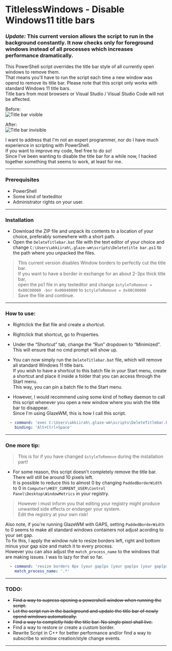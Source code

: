 # TitlelessWindows - Disable Windows11 title bars
### **_Update:_** This current version allows the script to run in the background constantly. It now checks only for foreground windows instead of all processes which increases performance dramatically.


This PowerShell script overrides the title bar style of all currently open windows to remove them.  
That means you'll have to run the script each time a new window was opend to remove its title bar.
Please note that this script only works with standard Windows 11 title bars.  
Title bars from most browsers or Visual Studio / Visual Studio Code will not be affected.  

Before:  
![Title bar visible](https://github.com/akkiirah/TitlelessWindows/assets/46369555/fa65c77d-c83c-4a43-9338-9f7e20102ca9)

After:  
![Title bar invisible](https://github.com/akkiirah/TitlelessWindows/assets/46369555/d06cff2d-a121-43a1-a098-0354416e1fbb)



I want to address that I'm not an expert programmer, nor do I have much experience in scripting with PowerShell.  
If you want to improve my code, feel free to do so!  
Since I've been wanting to disable the title bar for a while now, I hacked together something that seems to work, at least for me.

-----

### Prerequisites  
- PowerShell
- Some kind of texteditor
- Administrator rights on your user.

-----

### Installation
- Download the ZIP file and unpack its contents to a location of your choice, preferably somewhere with a short path.
- Open the `DeleteTitlebar.bat` file with the text editor of your choice and change `C:\Users\akkiirah\.glaze-wm\scripts\Deletetitle bar.ps1` to the path where you unpacked the files.

> This current version disables Window borders to perfectly cut the title bar.  
> If you want to have a border in exchange for an about 2-3px thick title bar,  
> open the ps1 file in any texteditor and change `$styleToRemove = 0x00C00000 -bor 0x00040000` to `$styleToRemove = 0x00C00000`  
> Save the file and continue.

-----

### How to use:
- Rightclick the Bat file and create a shortcut.
- Rightclick that shortcut, go to Properties.
- Under the “Shortcut” tab, change the “Run” dropdown to “Minimized". This will ensure that no cmd prompt will show up.
- You can now simply run the `DeleteTitlebar.bat` file, which will remove all standard Windows 11 title bars.  
If you wish to have a shortcut to this batch file in your Start menu, create a shortcut and place it inside a folder that you can access through the Start menu.  
This way, you can pin a batch file to the Start menu.

- However, I would recommend using some kind of hotkey daemon to call this script whenever you open a new window where you wish the title bar to disappear.  
Since I'm using GlazeWM, this is how I call this script.

```yaml
  - command: 'exec C:\Users\akkiirah\.glaze-wm\scripts\DeleteTitlebar.bat'
    binding: 'Alt+Ctrl+Space'
```
-----

### One more tip:
> This is for if you have changed `$styleToRemove` during the installation part!

- For some reason, this script doesn't completely remove the title bar. There will still be around 10 pixels left.  
It is possible to reduce this to almost 0 by changing `PaddedBorderWidth` to 0 in `Computer\HKEY_CURRENT_USER\Control Panel\Desktop\WindowMetrics` in your registry.  
> However i must inform you that editing your registry might produce unwanted side effects or endanger your system.  
Edit the registry at your own risk!

Also note, if you're running GlazeWM with GAPS, setting `PaddedBorderWidth` to 0 seems to make all standard windows containers not adjust acording to your set gap.  
To fix this, I apply the window rule to resize borders left, right and bottom minus your gap size and match it to every process.  
However you can also adjust the `match_process_name` to the windows that are making issues. I was to lazy for that so far.  

```yaml
  - command: 'resize borders 0px [your gap]px [your gap]px [your gap]px'
    match_process_name: '.*'
```
-----

### TODO:
- ~~Find a way to supress opening a powershell window when running the script.~~
- ~~Let the script run in the background and update the title bar of newly opend windows automatically.~~
- ~~Find a way to completly hide the title bar. No single pixel shall live.~~
- Find a way to restore or create a custom border.
- Rewrite Script in C++ for better performance and/or find a way to subscribe to window creation/style change events.
-----
